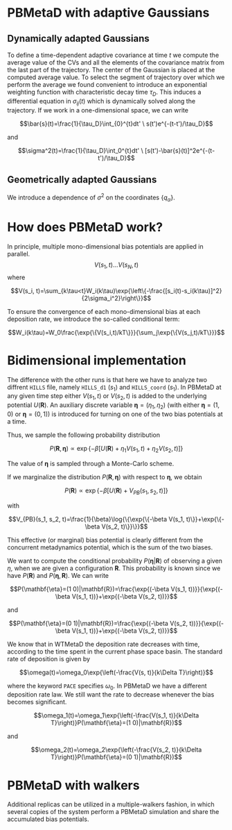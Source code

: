 
# PBMetaD with adaptive Gaussians

## Dynamically adapted Gaussians

To define a time-dependent adaptive covariance at time $t$ we compute the average value of the CVs and all the elements of the covariance matrix from the last part of the trajectory. The center of the Gaussian is placed at the computed average value. To select the segment of trajectory over which we perform the average we found convenient to introduce an exponential weighting function with characteristic decay time $\tau_D$. This induces a differential equation in $\sigma_{ij}(t)$ which is dynamically solved along the trajectory. If we work in a one-dimensional space, we can write 

$$\bar{s}(t)=\frac{1}{\tau_D}\int_{0}^{t}dt' \ s(t')e^{-(t-t')/\tau_D}$$

and 

$$\sigma^2(t)=\frac{1}{\tau_D}\int_0^{t}dt' \ [s(t')-\bar{s}(t)]^2e^{-(t-t')/\tau_D}$$

## Geometrically adapted Gaussians
We introduce a dependence of $\sigma^2$ on the coordinates $\{q_{\alpha}\}$. 


# How does PBMetaD work?
In principle, multiple mono-dimensional bias potentials are applied in parallel.
$$V(s_1, t)...V(s_N, t)$$
where

$$V(s_i, t)=\sum_{k\tau<t}W_i(k\tau)\exp{\left\{-\frac{[s_i(t)-s_i(k\tau)]^2}{2\sigma_i^2}\right\}}$$

To ensure the convergence of each mono-dimensional bias at each deposition rate, we introduce the so-called conditional term: 

$$W_i(k\tau)=W_0\frac{\exp{\{V(s_i,t)/kT\}}}{\sum_j\exp{\{V(s_j,t)/kT\}}}$$


# Bidimensional implementation
The difference with the other runs is that here we have to analyze two diffrent `HILLS` file, namely `HILLS_d1` ($s_1$) and `HILLS_coord` ($s_1$). In PBMetaD at any given time step either $V(s_1,t)$ or $V(s_2,t)$ is added to the underlying potential $U(\mathbf{R})$. An auxiliary discrete variable $\mathbf{\eta}=(\eta_1, \eta_2)$ (with either $\mathbf{\eta}=(1, 0)$ or $\mathbf{\eta}=(0, 1)$) is introduced for turning on one of the two bias potentials at a time. 

Thus, we sample the following probability distribution

$$P(\mathbf{R}, \mathbf{\eta})\propto \exp{\{-\beta [U(\mathbf{R})+ \eta_1 V(s_1, t)+\eta_2 V(s_2, t)]\}}$$

The value of $\mathbf{\eta}$ is sampled through a Monte-Carlo scheme. 

If we marginalize the distribution $P(\mathbf{R}, \mathbf{\eta})$ with respect to $\mathbf{\eta}$, we obtain 

$$P(\mathbf{R})\propto \exp{\{-\beta[U(\mathbf{R})+ V_{PB}(s_1, s_2, t)]\}}$$

with 

$$V_{PB}(s_1, s_2, t)=\frac{1}{\beta}\log{\{\exp{\{-\beta V(s_1, t)\}}+\exp{\{-\beta V(s_2, t)\}}\}}$$

This effective (or marginal) bias potential is clearly different from the concurrent metadynamics potential, which is the sum of the two biases. 

We want to compute the conditional probability $P(\mathbf{\eta}|\mathbf{R})$ of observing a given $\eta$, when we are given a configuration $\mathbf{R}$. This probability is known since we have $P(\mathbf{R})$ and $P(\mathbf{\eta}, \mathbf{R})$. We can write 

$$P(\mathbf{\eta}=(1 0)|\mathbf{R})=\frac{\exp{(-\beta V(s_1, t))}}{\exp{(-\beta V(s_1, t))}+\exp{(-\beta V(s_2, t))}}$$

and 

$$P(\mathbf{\eta}=(0 1)|\mathbf{R})=\frac{\exp{(-\beta V(s_2, t))}}{\exp{(-\beta V(s_1, t))}+\exp{(-\beta V(s_2, t))}}$$

We know that in WTMetaD the deposition rate decreases with time, according to the time spent in the current phase space basin. The standard rate of deposition is given by 

$$\omega(t)=\omega_0\exp{\left(-\frac{V(s, t)}{k\Delta T}\right)}$$

where the keyword `PACE` specifies $\omega_0$. In PBMetaD we have a different deposition rate law. We still want the rate to decrease whenever the bias becomes significant. 

$$\omega_1(t)=\omega_1\exp{\left(-\frac{V(s_1, t)}{k\Delta T}\right)}P(\mathbf{\eta}=(1 0)|\mathbf{R})$$

and 

$$\omega_2(t)=\omega_2\exp{\left(-\frac{V(s_2, t)}{k\Delta T}\right)}P(\mathbf{\eta}=(0 1)|\mathbf{R})$$

# PBMetaD with walkers
Additional replicas can be utilized in a multiple-walkers fashion, in which several copies of the system perform a PBMetaD simulation and share the accumulated bias potentials.

